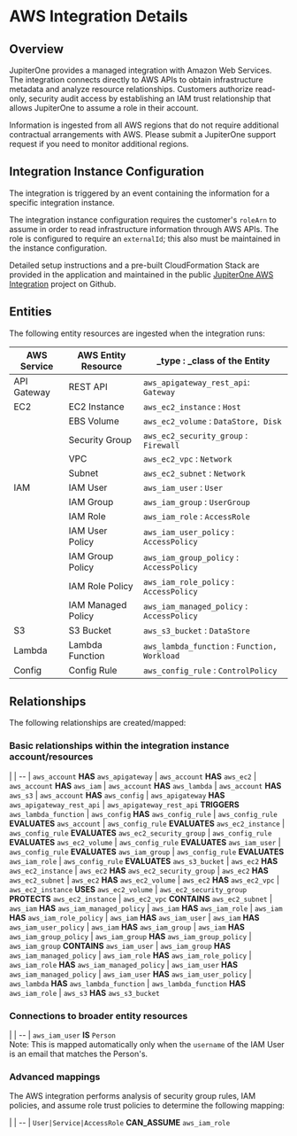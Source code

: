 # AWS Integration Details

## Overview

JupiterOne provides a managed integration with Amazon Web Services. The
integration connects directly to AWS APIs to obtain infrastructure metadata and
analyze resource relationships. Customers authorize read-only, security audit
access by establishing an IAM trust relationship that allows JupiterOne to
assume a role in their account.

Information is ingested from all AWS regions that do not require additional
contractual arrangements with AWS. Please submit a JupiterOne support request if
you need to monitor additional regions.

## Integration Instance Configuration

The integration is triggered by an event containing the information for a
specific integration instance.

The integration instance configuration requires the customer's `roleArn` to
assume in order to read infrastructure information through AWS APIs. The role is
configured to require an `externalId`; this also must be maintained in the
instance configuration.

Detailed setup instructions and a pre-built CloudFormation Stack are provided in
the application and maintained in the public [JupiterOne AWS Integration][1]
project on Github.

[1]: https://github.com/jupiterone-io/jupiterone-aws-integration

## Entities

The following entity resources are ingested when the integration runs:

| AWS Service | AWS Entity Resource | _type : _class of the Entity
| ----------- | -----------         | -----------
| API Gateway | REST API            | `aws_apigateway_rest_api`: `Gateway`
| EC2         | EC2 Instance        | `aws_ec2_instance`       : `Host`
|             | EBS Volume          | `aws_ec2_volume`         : `DataStore, Disk`
|             | Security Group      | `aws_ec2_security_group` : `Firewall`
|             | VPC                 | `aws_ec2_vpc`            : `Network`
|             | Subnet              | `aws_ec2_subnet`         : `Network`
| IAM         | IAM User            | `aws_iam_user`           : `User`
|             | IAM Group           | `aws_iam_group`          : `UserGroup`
|             | IAM Role            | `aws_iam_role`           : `AccessRole`
|             | IAM User Policy     | `aws_iam_user_policy`    : `AccessPolicy`
|             | IAM Group Policy    | `aws_iam_group_policy`   : `AccessPolicy`
|             | IAM Role Policy     | `aws_iam_role_policy`    : `AccessPolicy`
|             | IAM Managed Policy  | `aws_iam_managed_policy` : `AccessPolicy`
| S3          | S3 Bucket           | `aws_s3_bucket`          : `DataStore`
| Lambda      | Lambda Function     | `aws_lambda_function`    : `Function, Workload`
| Config      | Config Rule         | `aws_config_rule`        : `ControlPolicy`

## Relationships

The following relationships are created/mapped:

### Basic relationships within the integration instance account/resources

|
| --
| `aws_account` **HAS** `aws_apigateway`
| `aws_account` **HAS** `aws_ec2`
| `aws_account` **HAS** `aws_iam`
| `aws_account` **HAS** `aws_lambda`
| `aws_account` **HAS** `aws_s3`
| `aws_account` **HAS** `aws_config`
| `aws_apigateway` **HAS** `aws_apigateway_rest_api`
| `aws_apigateway_rest_api` **TRIGGERS** `aws_lambda_function`
| `aws_config` **HAS** `aws_config_rule`
| `aws_config_rule` **EVALUATES** `aws_account`
| `aws_config_rule` **EVALUATES** `aws_ec2_instance`
| `aws_config_rule` **EVALUATES** `aws_ec2_security_group`
| `aws_config_rule` **EVALUATES** `aws_ec2_volume`
| `aws_config_rule` **EVALUATES** `aws_iam_user`
| `aws_config_rule` **EVALUATES** `aws_iam_group`
| `aws_config_rule` **EVALUATES** `aws_iam_role`
| `aws_config_rule` **EVALUATES** `aws_s3_bucket`
| `aws_ec2` **HAS** `aws_ec2_instance`
| `aws_ec2` **HAS** `aws_ec2_security_group`
| `aws_ec2` **HAS** `aws_ec2_subnet`
| `aws_ec2` **HAS** `aws_ec2_volume`
| `aws_ec2` **HAS** `aws_ec2_vpc`
| `aws_ec2_instance` **USES** `aws_ec2_volume`
| `aws_ec2_security_group` **PROTECTS** `aws_ec2_instance`
| `aws_ec2_vpc` **CONTAINS** `aws_ec2_subnet`
| `aws_iam` **HAS** `aws_iam_managed_policy`
| `aws_iam` **HAS** `aws_iam_role`
| `aws_iam` **HAS** `aws_iam_role_policy`
| `aws_iam` **HAS** `aws_iam_user`
| `aws_iam` **HAS** `aws_iam_user_policy`
| `aws_iam` **HAS** `aws_iam_group`
| `aws_iam` **HAS** `aws_iam_group_policy`
| `aws_iam_group` **HAS** `aws_iam_group_policy`
| `aws_iam_group` **CONTAINS** `aws_iam_user`
| `aws_iam_group` **HAS** `aws_iam_managed_policy`
| `aws_iam_role` **HAS** `aws_iam_role_policy`
| `aws_iam_role` **HAS** `aws_iam_managed_policy`
| `aws_iam_user` **HAS** `aws_iam_managed_policy`
| `aws_iam_user` **HAS** `aws_iam_user_policy`
| `aws_lambda` **HAS** `aws_lambda_function`
| `aws_lambda_function` **HAS** `aws_iam_role`
| `aws_s3` **HAS** `aws_s3_bucket`

### Connections to broader entity resources

|
| --
| `aws_iam_user` **IS** `Person` <br> Note: This is mapped automatically only when the `username` of the IAM User is an email that matches the Person's.

### Advanced mappings

The AWS integration performs analysis of security group rules, IAM policies, and
assume role trust policies to determine the following mapping:

|
| --
| `User|Service|AccessRole` **CAN_ASSUME** `aws_iam_role`